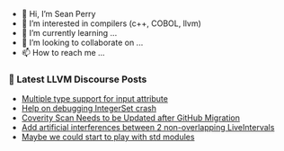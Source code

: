 - 👋 Hi, I’m Sean Perry
- 👀 I’m interested in compilers (c++, COBOL, llvm)
- 🌱 I’m currently learning ...
- 💞️ I’m looking to collaborate on ...
- 📫 How to reach me ...

<!---
s66perry/s66perry is a ✨ special ✨ repository because its `README.md` (this file) appears on your GitHub profile.
You can click the Preview link to take a look at your changes.
--->
### 📕 Latest LLVM Discourse Posts

<!-- DISCOURSE-LLVM:START -->
- [Multiple type support for input attribute](https://discourse.llvm.org/t/multiple-type-support-for-input-attribute/64116#post_1)
- [Help on debugging IntegerSet crash](https://discourse.llvm.org/t/help-on-debugging-integerset-crash/64105#post_6)
- [Coverity Scan Needs to be Updated after GitHub Migration](https://discourse.llvm.org/t/coverity-scan-needs-to-be-updated-after-github-migration/58132#post_20)
- [Add artificial interferences between 2 non-overlapping LiveIntervals](https://discourse.llvm.org/t/add-artificial-interferences-between-2-non-overlapping-liveintervals/64115#post_1)
- [Maybe we could start to play with std modules](https://discourse.llvm.org/t/maybe-we-could-start-to-play-with-std-modules/64093#post_5)
<!-- DISCOURSE-LLVM:END -->
